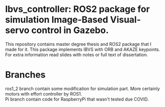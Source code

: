 # Ibvs_controller: ROS2 package for simulation Image-Based Visual-servo control in Gazebo.
This repository contains master degree thesis and ROS2 package that I made for it. This package implements IBVS with ORB and AKAZE keypoints. For extra information read slides with notes or full text of dissertation.
# Branches
ros1_2 branch contain some modification for simulation part. More certainly motors with effort controller by ROS1. \
Pi branch contain code for RaspberryPi that wasn't tested due COVID.
